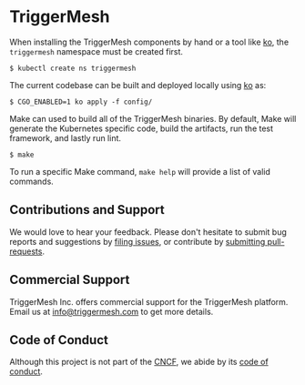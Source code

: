 # TriggerMesh

<!-- TODO: add repository description, docs, contribution guidelines, etc. -->

When installing the TriggerMesh components by hand or a tool like [ko][ko], the `triggermesh`
namespace must be created first.
```shell
$ kubectl create ns triggermesh
```

The current codebase can be built and deployed locally using [ko][ko] as:
```shell
$ CGO_ENABLED=1 ko apply -f config/
```

Make can used to build all of the TriggerMesh binaries. By default, Make will
generate the Kubernetes specific code, build the artifacts, run the test framework,
and lastly run lint.
```shell
$ make
```

To run a specific Make command, `make help` will provide a list of valid commands.

## Contributions and Support

We would love to hear your feedback. Please don't hesitate to submit bug reports and suggestions by [filing
issues][gh-issue], or contribute by [submitting pull-requests][gh-pr].

## Commercial Support

TriggerMesh Inc. offers commercial support for the TriggerMesh platform. Email us at <info@triggermesh.com> to get more
details.

## Code of Conduct

Although this project is not part of the [CNCF][cncf], we abide by its [code of conduct][cncf-conduct].

[gh-issue]: https://github.com/triggermesh/triggermesh/issues
[gh-pr]: https://github.com/triggermesh/triggermesh/pulls

[cncf]: https://www.cncf.io/
[cncf-conduct]: https://github.com/cncf/foundation/blob/master/code-of-conduct.md

[ko]: https://github.com/google/ko
